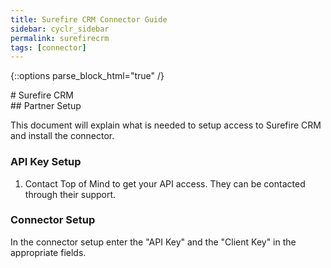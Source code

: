 ```yaml
---
title: Surefire CRM Connector Guide
sidebar: cyclr_sidebar
permalink: surefirecrm
tags: [connector]
---
```

{::options parse_block_html="true" /}
<section class="card">
# Surefire CRM


</section>
<section class="card">
## Partner Setup

This document will explain what is needed to setup access to Surefire CRM and install the connector.

### API Key Setup

1. Contact Top of Mind to get your API access. They can be contacted through their support.

### Connector Setup
In the connector setup enter the "API Key" and the "Client Key" in the appropriate fields.
</section>
